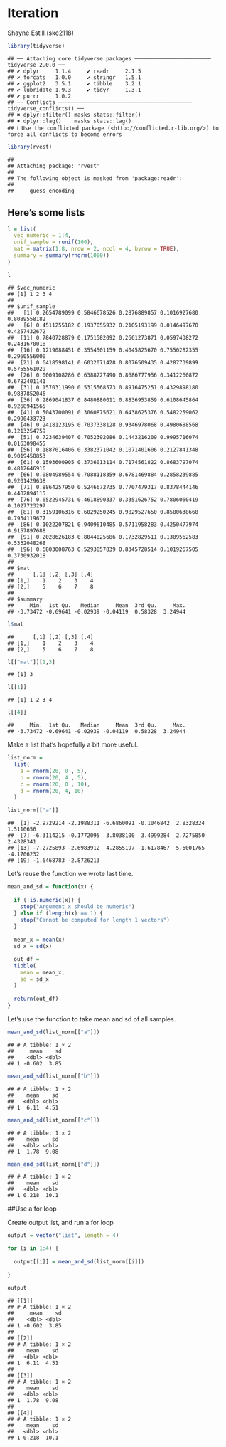 Iteration
================
Shayne Estill (ske2118)

``` r
library(tidyverse)
```

    ## ── Attaching core tidyverse packages ──────────────────────── tidyverse 2.0.0 ──
    ## ✔ dplyr     1.1.4     ✔ readr     2.1.5
    ## ✔ forcats   1.0.0     ✔ stringr   1.5.1
    ## ✔ ggplot2   3.5.1     ✔ tibble    3.2.1
    ## ✔ lubridate 1.9.3     ✔ tidyr     1.3.1
    ## ✔ purrr     1.0.2     
    ## ── Conflicts ────────────────────────────────────────── tidyverse_conflicts() ──
    ## ✖ dplyr::filter() masks stats::filter()
    ## ✖ dplyr::lag()    masks stats::lag()
    ## ℹ Use the conflicted package (<http://conflicted.r-lib.org/>) to force all conflicts to become errors

``` r
library(rvest)
```

    ## 
    ## Attaching package: 'rvest'
    ## 
    ## The following object is masked from 'package:readr':
    ## 
    ##     guess_encoding

## Here’s some lists

``` r
l = list(
  vec_numeric = 1:4,
  unif_sample = runif(100),
  mat = matrix(1:8, nrow = 2, ncol = 4, byrow = TRUE),
  summary = summary(rnorm(1000))
)

l
```

    ## $vec_numeric
    ## [1] 1 2 3 4
    ## 
    ## $unif_sample
    ##   [1] 0.2654789099 0.5846678526 0.2876889857 0.1016927680 0.8089558182
    ##   [6] 0.4511255182 0.1937055932 0.2105193199 0.0146497670 0.4257432672
    ##  [11] 0.7840728879 0.1751582092 0.2661273871 0.0597438272 0.2431670018
    ##  [16] 0.1219088451 0.3554501159 0.4045825670 0.7550282355 0.2960556000
    ##  [21] 0.6418598141 0.6032071428 0.8076509435 0.4287739899 0.5755561029
    ##  [26] 0.0009108286 0.6388227490 0.8686777956 0.3412260872 0.6782401141
    ##  [31] 0.1570311990 0.5315568573 0.8916475251 0.4329898180 0.9837852046
    ##  [36] 0.2869041837 0.8480880011 0.8836953859 0.6108645864 0.9268941565
    ##  [41] 0.5043700091 0.3060875621 0.6438625376 0.5482259062 0.2990433723
    ##  [46] 0.2418123195 0.7037338128 0.9346978068 0.4980688568 0.1213254759
    ##  [51] 0.7234639407 0.7052392086 0.1443216209 0.9995716074 0.0163098455
    ##  [56] 0.1887016406 0.3382371042 0.1071401606 0.2127841348 0.9019450853
    ##  [61] 0.1593600905 0.3736013114 0.7174561822 0.8683797074 0.4812646916
    ##  [66] 0.0804989554 0.7088118359 0.6781469884 0.2858239885 0.9201429638
    ##  [71] 0.8864257950 0.5246672735 0.7707479317 0.8378444146 0.4402894115
    ##  [76] 0.6522945731 0.4618890337 0.3351626752 0.7806060419 0.1027723297
    ##  [81] 0.3159106316 0.6029250245 0.9829527650 0.8580638668 0.7954119677
    ##  [86] 0.1022207821 0.9409610485 0.5711958283 0.4250477974 0.9157897688
    ##  [91] 0.2028626183 0.8044025686 0.1732829511 0.1389562583 0.5332048268
    ##  [96] 0.6803008763 0.5293857839 0.8345728514 0.1019267505 0.3730932018
    ## 
    ## $mat
    ##      [,1] [,2] [,3] [,4]
    ## [1,]    1    2    3    4
    ## [2,]    5    6    7    8
    ## 
    ## $summary
    ##     Min.  1st Qu.   Median     Mean  3rd Qu.     Max. 
    ## -3.73472 -0.69641 -0.02939 -0.04119  0.58328  3.24944

``` r
l$mat
```

    ##      [,1] [,2] [,3] [,4]
    ## [1,]    1    2    3    4
    ## [2,]    5    6    7    8

``` r
l[["mat"]][1,3]
```

    ## [1] 3

``` r
l[[1]]
```

    ## [1] 1 2 3 4

``` r
l[[4]]
```

    ##     Min.  1st Qu.   Median     Mean  3rd Qu.     Max. 
    ## -3.73472 -0.69641 -0.02939 -0.04119  0.58328  3.24944

Make a list that’s hopefully a bit more useful.

``` r
list_norm = 
  list(
    a = rnorm(20, 0 , 5),
    b = rnorm(20, 4 , 5),
    c = rnorm(20, 0 , 10),
    d = rnorm(20, 4, 10)
  )

list_norm[["a"]]
```

    ##  [1] -2.9729214 -2.1988311 -6.6860091 -0.1046842  2.8328324  1.5110656
    ##  [7] -6.3114215 -0.1772095  3.8038100  3.4999284  2.7275850  2.4328341
    ## [13] -7.2725893 -2.6983912  4.2855197 -1.6178467  5.6001765 -4.1706232
    ## [19] -1.6468783 -2.8726213

Let’s reuse the function we wrote last time.

``` r
mean_and_sd = function(x) {
  
  if (!is.numeric(x)) {
    stop("Argument x should be numeric")
  } else if (length(x) == 1) {
    stop("Cannot be computed for length 1 vectors")
  }
  
  mean_x = mean(x)
  sd_x = sd(x)

  out_df = 
  tibble(
    mean = mean_x, 
    sd = sd_x
  )
  
  return(out_df)
}
```

Let’s use the function to take mean and sd of all samples.

``` r
mean_and_sd(list_norm[["a"]])
```

    ## # A tibble: 1 × 2
    ##     mean    sd
    ##    <dbl> <dbl>
    ## 1 -0.602  3.85

``` r
mean_and_sd(list_norm[["b"]])
```

    ## # A tibble: 1 × 2
    ##    mean    sd
    ##   <dbl> <dbl>
    ## 1  6.11  4.51

``` r
mean_and_sd(list_norm[["c"]])
```

    ## # A tibble: 1 × 2
    ##    mean    sd
    ##   <dbl> <dbl>
    ## 1  1.78  9.08

``` r
mean_and_sd(list_norm[["d"]])
```

    ## # A tibble: 1 × 2
    ##    mean    sd
    ##   <dbl> <dbl>
    ## 1 0.218  10.1

\##Use a for loop

Create output list, and run a for loop

``` r
output = vector("list", length = 4)

for (i in 1:4) {
  
  output[[i]] = mean_and_sd(list_norm[[i]])
  
}

output
```

    ## [[1]]
    ## # A tibble: 1 × 2
    ##     mean    sd
    ##    <dbl> <dbl>
    ## 1 -0.602  3.85
    ## 
    ## [[2]]
    ## # A tibble: 1 × 2
    ##    mean    sd
    ##   <dbl> <dbl>
    ## 1  6.11  4.51
    ## 
    ## [[3]]
    ## # A tibble: 1 × 2
    ##    mean    sd
    ##   <dbl> <dbl>
    ## 1  1.78  9.08
    ## 
    ## [[4]]
    ## # A tibble: 1 × 2
    ##    mean    sd
    ##   <dbl> <dbl>
    ## 1 0.218  10.1
